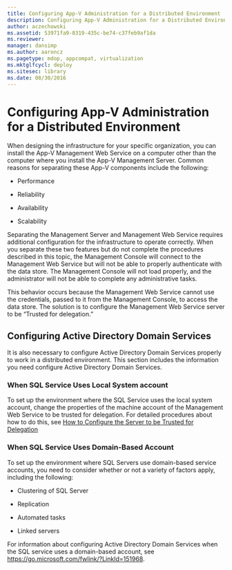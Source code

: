 ```yaml
---
title: Configuring App-V Administration for a Distributed Environment
description: Configuring App-V Administration for a Distributed Environment
author: aczechowski
ms.assetid: 53971fa9-8319-435c-be74-c37feb9af1da
ms.reviewer: 
manager: dansimp
ms.author: aaroncz
ms.pagetype: mdop, appcompat, virtualization
ms.mktglfcycl: deploy
ms.sitesec: library
ms.date: 08/30/2016
---
```



# Configuring App-V Administration for a Distributed Environment


When designing the infrastructure for your specific organization, you can install the App-V Management Web Service on a computer other than the computer where you install the App-V Management Server. Common reasons for separating these App-V components include the following:

-   Performance

-   Reliability

-   Availability

-   Scalability

Separating the Management Server and Management Web Service requires additional configuration for the infrastructure to operate correctly. When you separate these two features but do not complete the procedures described in this topic, the Management Console will connect to the Management Web Service but will not be able to properly authenticate with the data store. The Management Console will not load properly, and the administrator will not be able to complete any administrative tasks.

This behavior occurs because the Management Web Service cannot use the credentials, passed to it from the Management Console, to access the data store. The solution is to configure the Management Web Service server to be “Trusted for delegation.”

## Configuring Active Directory Domain Services


It is also necessary to configure Active Directory Domain Services properly to work in a distributed environment. This section includes the information you need configure Active Directory Domain Services.

### When SQL Service Uses Local System account

To set up the environment where the SQL Service uses the local system account, change the properties of the machine account of the Management Web Service to be trusted for delegation. For detailed procedures about how to do this, see [How to Configure the Server to be Trusted for Delegation](how-to-configure-the-server-to-be-trusted-for-delegation.md)

### When SQL Service Uses Domain-Based Account

To set up the environment where SQL Servers use domain-based service accounts, you need to consider whether or not a variety of factors apply, including the following:

-   Clustering of SQL Server

-   Replication

-   Automated tasks

-   Linked servers

For information about configuring Active Directory Domain Services when the SQL service uses a domain-based account, see <https://go.microsoft.com/fwlink/?LinkId=151968>.

 

 





